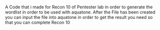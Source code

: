 A Code that i made for Recon 10 of Pentester lab in order to generate the wordlist in order to be used with aquatone.
After the File has been created you can input the file into aquatone in order to get the result you need so that you can complete Recon 10
